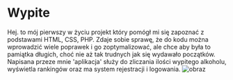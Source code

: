# Wypite
Hej. to mój pierwszy w życiu projekt który pomógł mi się zapoznać z podstawami HTML, CSS, PHP. Zdaje sobie sprawę, że do kodu można wprowadzić wiele poprawek i go zoptymalizować, ale chce aby była to pamiątka długich, choć nie aż tak trudnych jak się wydawało początków. Napisana przeze mnie 'aplikacja' służy do zliczania ilości wypitego alkoholu, wyświetla rankingów oraz ma system rejestracji i logowania.
![obraz](https://user-images.githubusercontent.com/122903199/227250889-0c5693a0-6631-4341-b9da-4c65a75e422c.png)
